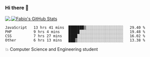 ### Hi there 👋
<a href="https://github.com/fabiovincenzi/fabiovincenzi">
  <img align="center" src="https://github-readme-stats.vercel.app/api/top-langs/?username=fabiovincenzi&title_color=ffffff&text_color=c9cacc&icon_color=2bbc8a&bg_color=1d1f21&langs_count=3" />
</a>
<a href="https://github.com/fabiovincenzi/fabiovincenzi">
  <img align="center" src="https://github-readme-stats.vercel.app/api?username=fabiovincenzi&show_icons=true&line_height=27&count_private=true&title_color=ffffff&text_color=c9cacc&icon_color=2bbc8a&bg_color=1d1f21" alt="Fabio's GitHub Stats" />
</a>
<!--START_SECTION:waka-->

```text
JavaScript   13 hrs 41 mins  ███████▒░░░░░░░░░░░░░░░░░   29.40 %
PHP          9 hrs 4 mins    █████░░░░░░░░░░░░░░░░░░░░   19.48 %
CSS          7 hrs 27 mins   ████░░░░░░░░░░░░░░░░░░░░░   16.02 %
Other        6 hrs 13 mins   ███▒░░░░░░░░░░░░░░░░░░░░░   13.38 %
```

<!--END_SECTION:waka-->

:boom: Computer Science and Engineering student
